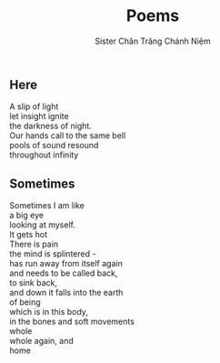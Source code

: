 ﻿---
title: Poems
author: Sister Chân Trăng Chánh Niệm
---

## Here

<div class="verse"><p>A slip of light <br/>
let insight ignite <br/>
the darkness of night.<br/>
Our hands call to the same bell<br/>
pools of sound resound <br/>
throughout infinity</p></div>

## Sometimes

<div class="verse"><p>Sometimes I am like<br/>
a big eye<br/>
looking at myself.<br/>
It gets hot<br/>
There is pain<br/>
the mind is splintered -<br/>
has run away from itself again<br/>
and needs to be called back,<br/>
to sink back,<br/>
and down it falls into the earth<br/>
of being<br/>
which is in this body,<br/>
in the bones and soft movements<br/>
whole<br/>
whole again, and<br/>
home</p></div>
